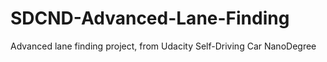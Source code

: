 # SDCND-Advanced-Lane-Finding
Advanced lane finding project, from Udacity Self-Driving Car NanoDegree
